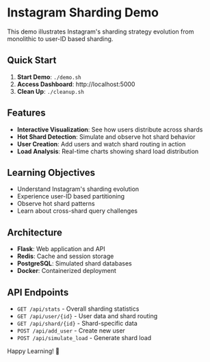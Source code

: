 # Instagram Sharding Demo

This demo illustrates Instagram's sharding strategy evolution from monolithic to user-ID based sharding.

## Quick Start

1. **Start Demo**: `./demo.sh`
2. **Access Dashboard**: http://localhost:5000
3. **Clean Up**: `./cleanup.sh`

## Features

- **Interactive Visualization**: See how users distribute across shards
- **Hot Shard Detection**: Simulate and observe hot shard behavior  
- **User Creation**: Add users and watch shard routing in action
- **Load Analysis**: Real-time charts showing shard load distribution

## Learning Objectives

- Understand Instagram's sharding evolution
- Experience user-ID based partitioning
- Observe hot shard patterns
- Learn about cross-shard query challenges

## Architecture

- **Flask**: Web application and API
- **Redis**: Cache and session storage
- **PostgreSQL**: Simulated shard databases
- **Docker**: Containerized deployment

## API Endpoints

- `GET /api/stats` - Overall sharding statistics
- `GET /api/user/{id}` - User data and shard routing
- `GET /api/shard/{id}` - Shard-specific data
- `POST /api/add_user` - Create new user
- `POST /api/simulate_load` - Generate shard load

Happy Learning! 🚀
